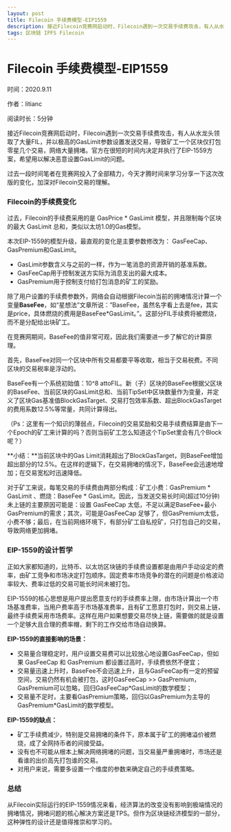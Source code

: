 ```yaml
---
layout: post
title: Filecoin 手续费模型-EIP1559
description: 接近Filecoin竞赛网启动时，Filecoin遇到一次交易手续费攻击，有人从水龙头领取了大量FIL，并以极高的GasLimit参数设置发送交易，导致矿工一个区块仅打包零星几个交易，网络大量拥堵。官方在很短的时间内决定并执行了EIP-1559方案，希望用以解决恶意设置GasLimit的问题。
tags: 区块链 IPFS Filecoin
---
```




# Filecoin 手续费模型-EIP1559

时间：2020.9.11

作者：litianc

阅读时长：5分钟

接近Filecoin竞赛网启动时，Filecoin遇到一次交易手续费攻击，有人从水龙头领取了大量FIL，并以极高的GasLimit参数设置发送交易，导致矿工一个区块仅打包零星几个交易，网络大量拥堵。官方在很短的时间内决定并执行了EIP-1559方案，希望用以解决恶意设置GasLimit的问题。

过去一段时间笔者在竞赛网投入了全部精力，今天才腾时间来学习分享一下这次改版的变化，加深对Filecoin交易的理解。

### Filecoin的手续费变化

过去，Filecoin的手续费采用的是 GasPrice * GasLimit 模型，并且限制每个区块的最大 GasLimit 总和，类似以太坊1.0的Gas模型。

本次EIP-1559的模型升级，最直观的变化是主要参数修改为： GasFeeCap、GasPremium和GasLimit。

* GasLimit参数含义与之前的一样，作为一笔消息的资源开销的基准系数。
* GasFeeCap用于控制发送方实际为消息支出的最大成本。
* GasPremium用于控制支付给打包消息的矿工的奖励。

除了用户设置的手续费参数外，网络会自动根据Filecoin当前的拥堵情况计算一个变量**BaseFee**，如“星想法”文章所说：”BaseFee，虽然名字看上去是fee，其实是price，具体燃烧的费用是BaseFee*GasLimit。”。这部分FIL手续费将被燃烧，而不是分配给出块矿工。

在竞赛网期间，BaseFee的值非常可观，因此我们需要进一步了解它的计算原理。

首先，BaseFee对同一个区块中所有交易都要平等收取，相当于交易税费。不同区块的交易税率是浮动的。

BaseFee有一个系统初始值：10^8 attoFIL。新（子）区块的BaseFee根据父区块的BaseFee、当前区块的GasLimit总和、当前TipSet中区块数量作为变量，并定义了区块Gas基准值BlockGasTarget、交易打包效率系数、超出BlockGasTarget的费用系数12.5%等常量，共同计算得出。

（Ps：这里有一个知识的薄弱点，Filecoin的交易奖励和交易手续费结算是由下一个Epoch的矿工来计算的吗？否则当前矿工怎么知道这个TipSet里会有几个Block呢？）

**小结：**当前区块中的Gas Limit消耗超出了BlockGasTarget，则BaseFee增加超出部分的12.5%。在这样的逻辑下，在交易拥堵的情况下，BaseFee会迅速地增加；在交易宽松时迅速降低。

对于矿工来说，每笔交易的手续费由两部分构成：矿工小费：GasPremium * GasLimit 、燃烧：BaseFee * GasLimit。因此，当发送交易长时间(超过10分钟)未上链的主要原因可能是：设置 GasFeeCap 太低，不足以满足BaseFee+最小GasPremium的需求；其次，可能是GasFeeCap 足够了，但GasPremium太低，小费不够；最后，在当前网络环境下，有部分矿工自私挖矿，只打包自己的交易，导致网络更加拥堵。

### EIP-1559的设计哲学

正如大家都知道的，比特币、以太坊区块链的手续费设置都是由用户手动设定的费率，由矿工竞争和市场决定打包顺序。固定费率市场竞争的潜在的问题是价格波动率较大、费率过低的交易可能长时间未被打包。

EIP-1559的核心思想是用户提出愿意支付的手续费率上限，由市场计算出一个市场基准费率，当用户费率高于市场基准费率，且有矿工愿意打包时，则交易上链，最终手续费采用市场费率。这样在用户如果想要交易尽快上链，需要做的就是设置一个足够大且合理的费率帽，剩下的工作交给市场自动换算。

**EIP-1559的直接影响的场景：**

* 交易量合理稳定时，用户设置交易费可以比较放心地设置GasFeeCap，但如果 GasFeeCap 和 GasPremium 都设置过高时，手续费依然不便宜；
* 交易量迅速上升时，BaseFee不会迅速上升，且与GasFeeCap有一定的预留空间，交易仍然有机会被打包，这时GasFeeCap >> GasPremium，GasPremium可以忽略，回归GasFeeCap*GasLimit的数学模型；
* 交易量不足时，主要看GasPremium策略，回归以GasPremium为主导的GasPremium*GasLimit的数学模型。

**EIP-1559的缺点：**

* 矿工手续费减少，特别是交易拥堵的条件下，原本属于矿工的拥堵溢价被燃烧，成了全网持币者的间接受益。
* 没有也不可能从根本上解决网络拥堵的问题，当交易量严重拥堵时，市场还是看谁的出价高先打包谁的交易。
* 对用户来说，需要多设置一个维度的参数来确定自己的手续费策略。

### 总结

从Filecoin实际运行的EIP-1559情况来看，经济算法的改变没有影响到极端情况的拥堵情况，拥堵问题的核心解决方案还是TPS。但作为区块链经济模型的一部分，这种弹性的设计还是值得推崇和学习的。